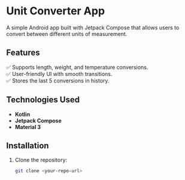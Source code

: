 # Unit Converter App  

A simple Android app built with Jetpack Compose that allows users to convert between different units of measurement.

## Features  
✅ Supports length, weight, and temperature conversions.  
✅ User-friendly UI with smooth transitions.  
✅ Stores the last 5 conversions in history.  

## Technologies Used  
- **Kotlin**  
- **Jetpack Compose**  
- **Material 3**  


## Installation  
1. Clone the repository:  
   ```sh
   git clone <your-repo-url>
